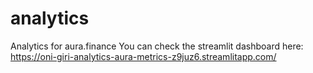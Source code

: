 # analytics

Analytics for aura.finance
You can check the streamlit dashboard here:
https://oni-giri-analytics-aura-metrics-z9juz6.streamlitapp.com/
